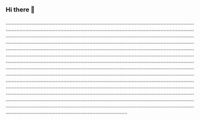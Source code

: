 ### Hi there 👋

........................................................................................................................................................................................................................................................................................................................................................................................................................................................................................................................................................................................................................................................................................................................................................................................................................................................................................................................................................................................................................................................................................................................................................................................................................................................................................................................................................................................................................................................................................................................................................................................................................................................................................................................................................................................................................................................................................